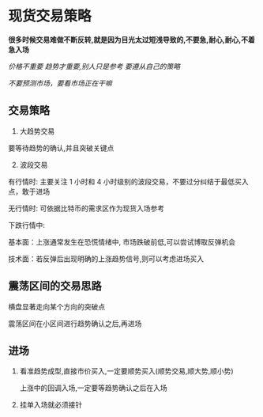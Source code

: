 # 现货交易策略

**很多时候交易难做不断反转,就是因为目光太过短浅导致的,不要急,耐心,耐心,不着急入场**

_价格不重要 趋势才重要,别人只是参考 要遵从自己的策略_

_不要预测市场，要看市场正在干嘛_

## 交易策略

1. 大趋势交易

要等待趋势的确认,并且突破关键点

2. 波段交易

有行情时: 主要关注 1 小时和 4 小时级别的波段交易，不要过分纠结于最低买入点，敢于进场

无行情时: 可依据比特币的需求区作为现货入场参考

下跌行情中:

基本面：上涨通常发生在恐慌情绪中, 市场跌破前低,可以尝试博取反弹机会

技术面：若反弹后出现明确的上涨趋势信号,则可以考虑进场买入

## 震荡区间的交易思路

横盘显著走向某个方向的突破点

震荡区间在小区间进行趋势确认之后,再进场

## 进场

1. 看准趋势成型,直接市价买入,一定要顺势买入(顺势交易,顺大势,顺小势)

   上涨中的回调入场,一定要等趋势确认之后在入场

2. 挂单入场就必须接针
